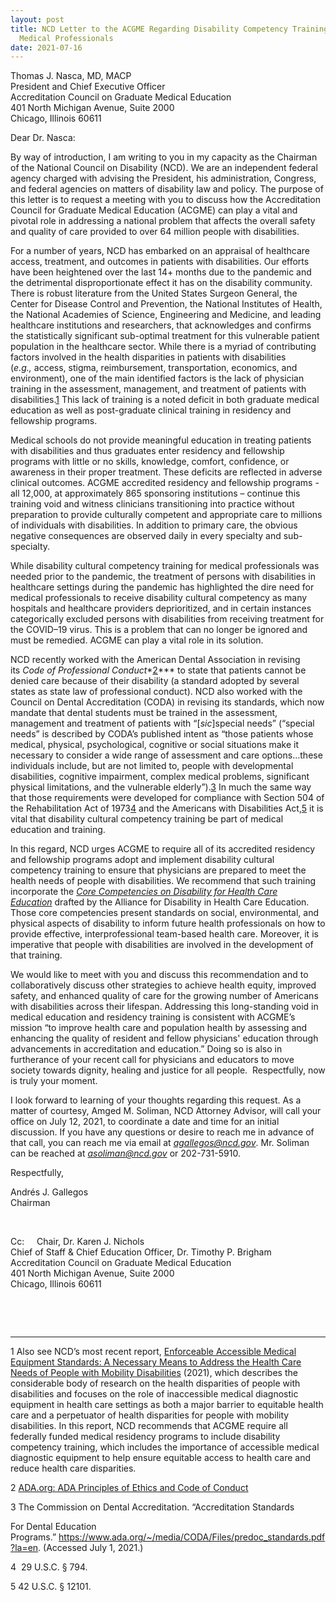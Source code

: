 ```yaml
---
layout: post
title: NCD Letter to the ACGME Regarding Disability Competency Training of
  Medical Professionals
date: 2021-07-16
---
```

Thomas J. Nasca, MD, MACP\
President and Chief Executive Officer\
Accreditation Council on Graduate Medical Education\
401 North Michigan Avenue, Suite 2000\
Chicago, Illinois 60611

Dear Dr. Nasca:

By way of introduction, I am writing to you in my capacity as the Chairman of the National Council on Disability (NCD). We are an independent federal agency charged with advising the President, his administration, Congress, and federal agencies on matters of disability law and policy. The purpose of this letter is to request a meeting with you to discuss how the Accreditation Council for Graduate Medical Education (ACGME) can play a vital and pivotal role in addressing a national problem that affects the overall safety and quality of care provided to over 64 million people with disabilities.

For a number of years, NCD has embarked on an appraisal of healthcare access, treatment, and outcomes in patients with disabilities. Our efforts have been heightened over the last 14+ months due to the pandemic and the detrimental disproportionate effect it has on the disability community. There is robust literature from the United States Surgeon General, the Center for Disease Control and Prevention, the National Institutes of Health, the National Academies of Science, Engineering and Medicine, and leading healthcare institutions and researchers, that acknowledges and confirms the statistically significant sub-optimal treatment for this vulnerable patient population in the healthcare sector. While there is a myriad of contributing factors involved in the health disparities in patients with disabilities (*e.g.,* access, stigma, reimbursement, transportation, economics, and environment), one of the main identified factors is the lack of physician training in the assessment, management, and treatment of patients with disabilities.[1](https://ncd.gov/publications/2021/ncd-letter-acgme-regarding-disability-competency-training-medical-professionals#_ftn1) This lack of training is a noted deficit in both graduate medical education as well as post-graduate clinical training in residency and fellowship programs.

Medical schools do not provide meaningful education in treating patients with disabilities and thus graduates enter residency and fellowship programs with little or no skills, knowledge, comfort, confidence, or awareness in their proper treatment. These deficits are reflected in adverse clinical outcomes. ACGME accredited residency and fellowship programs - all 12,000, at approximately 865 sponsoring institutions – continue this training void and witness clinicians transitioning into practice without preparation to provide culturally competent and appropriate care to millions of individuals with disabilities. In addition to primary care, the obvious negative consequences are observed daily in every specialty and sub-specialty.

While disability cultural competency training for medical professionals was needed prior to the pandemic, the treatment of persons with disabilities in healthcare settings during the pandemic has highlighted the dire need for medical professionals to receive disability cultural competency as many hospitals and healthcare providers deprioritized, and in certain instances categorically excluded persons with disabilities from receiving treatment for the COVID–19 virus. This is a problem that can no longer be ignored and must be remedied. ACGME can play a vital role in its solution.

NCD recently worked with the American Dental Association in revising its *Code of Professional Conduct**[2](https://ncd.gov/publications/2021/ncd-letter-acgme-regarding-disability-competency-training-medical-professionals#_ftn2)*** to state that patients cannot be denied care because of their disability (a standard adopted by several states as state law of professional conduct). NCD also worked with the Council on Dental Accreditation (CODA) in revising its standards, which now mandate that dental students must be trained in the assessment, management and treatment of patients with “[*sic*]special needs” (“special needs” is described by CODA’s published intent as “those patients whose medical, physical, psychological, cognitive or social situations make it necessary to consider a wide range of assessment and care options…these individuals include, but are not limited to, people with developmental disabilities, cognitive impairment, complex medical problems, significant physical limitations, and the vulnerable elderly”).[3](https://ncd.gov/publications/2021/ncd-letter-acgme-regarding-disability-competency-training-medical-professionals#_ftn3) In much the same way that those requirements were developed for compliance with Section 504 of the Rehabilitation Act of 1973[4](https://ncd.gov/publications/2021/ncd-letter-acgme-regarding-disability-competency-training-medical-professionals#_ftn4) and the Americans with Disabilities Act,[5](https://ncd.gov/publications/2021/ncd-letter-acgme-regarding-disability-competency-training-medical-professionals#_ftn5) it is vital that disability cultural competency training be part of medical education and training.

In this regard, NCD urges ACGME to require all of its accredited residency and fellowship programs adopt and implement disability cultural competency training to ensure that physicians are prepared to meet the health needs of people with disabilities. We recommend that such training incorporate the *[Core Competencies on Disability for Health Care Education](https://nisonger.osu.edu/education-training/ohio-disability-health-program/corecompetenciesondisability/)* drafted by the Alliance for Disability in Health Care Education. Those core competencies present standards on social, environmental, and physical aspects of disability to inform future health professionals on how to provide effective, interprofessional team-based health care. Moreover, it is imperative that people with disabilities are involved in the development of that training.

We would like to meet with you and discuss this recommendation and to collaboratively discuss other strategies to achieve health equity, improved safety, and enhanced quality of care for the growing number of Americans with disabilities across their lifespan. Addressing this long-standing void in medical education and residency training is consistent with ACGME’s mission “to improve health care and population health by assessing and enhancing the quality of resident and fellow physicians' education through advancements in accreditation and education.” Doing so is also in furtherance of your recent call for physicians and educators to move society towards dignity, healing and justice for all people.  Respectfully, now is truly your moment.

I look forward to learning of your thoughts regarding this request. As a matter of courtesy, Amged M. Soliman, NCD Attorney Advisor, will call your office on July 12, 2021, to coordinate a date and time for an initial discussion. If you have any questions or desire to reach me in advance of that call, you can reach me via email at *[agallegos@ncd.gov](mailto:agallegos@ncd.gov)*. Mr. Soliman can be reached at *[asoliman@ncd.gov](mailto:asoliman@ncd.gov)* or 202-731-5910.

Respectfully,

Andrés J. Gallegos\
Chairman

 

Cc:     Chair, Dr. Karen J. Nichols\
Chief of Staff & Chief Education Officer, Dr. Timothy P. Brigham\
Accreditation Council on Graduate Medical Education\
401 North Michigan Avenue, Suite 2000\
Chicago, Illinois 60611

 

 



- - -

1 Also see NCD’s most recent report, [Enforceable Accessible Medical Equipment Standards: A Necessary Means to Address the Health Care Needs of People with Mobility Disabilities](https://ncd.gov/publications/2021/enforceable-accessible-medical-equipment-standards) (2021), which describes the considerable body of research on the health disparities of people with disabilities and focuses on the role of inaccessible medical diagnostic equipment in health care settings as both a major barrier to equitable health care and a perpetuator of health disparities for people with mobility disabilities. In this report, NCD recommends that ACGME require all federally funded medical residency programs to include disability competency training, which includes the importance of accessible medical diagnostic equipment to help ensure equitable access to health care and reduce health care disparities.

2 [ADA.org: ADA Principles of Ethics and Code of Conduct](https://www.ada.org/~/media/ADA/Member%20Center/Ethics/ADA_Code_Of_Ethics_November_2020.pdf?la=en)

3 The Commission on Dental Accreditation. “Accreditation Standards

For Dental Education Programs.” <https://www.ada.org/~/media/CODA/Files/predoc_standards.pdf?la=en>. (Accessed July 1, 2021.)

4  29 U.S.C. § 794.

5 42 U.S.C. § 12101.
